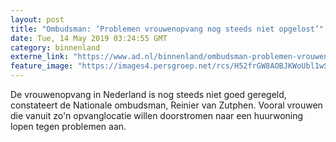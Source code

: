 ```yaml
---
layout: post
title: "Ombudsman: ‘Problemen vrouwenopvang nog steeds niet opgelost’"
date: Tue, 14 May 2019 03:24:55 GMT
category: binnenland
externe_link: "https://www.ad.nl/binnenland/ombudsman-problemen-vrouwenopvang-nog-steeds-niet-opgelost~a116ae62/"
feature_image: "https://images4.persgroep.net/rcs/H52frGW8AOBJKWoUbl1wSCI37UY/diocontent/109807794/_fitwidth/400/?appId=21791a8992982cd8da851550a453bd7f&quality=0.7"
---
```


De vrouwenopvang in Nederland is nog steeds niet goed geregeld, constateert de Nationale ombudsman, Reinier van Zutphen. Vooral vrouwen die vanuit zo'n opvanglocatie willen doorstromen naar een huurwoning lopen tegen problemen aan.
